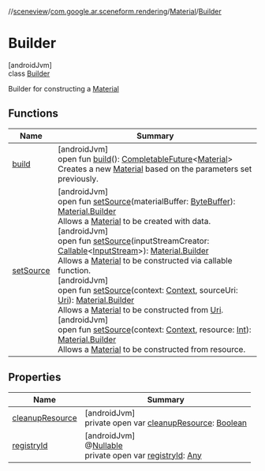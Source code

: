 //[sceneview](../../../../index.md)/[com.google.ar.sceneform.rendering](../../index.md)/[Material](../index.md)/[Builder](index.md)

# Builder

[androidJvm]\
class [Builder](index.md)

Builder for constructing a [Material](../index.md)

## Functions

| Name | Summary |
|---|---|
| [build](build.md) | [androidJvm]<br>open fun [build](build.md)(): [CompletableFuture](https://developer.android.com/reference/kotlin/java/util/concurrent/CompletableFuture.html)&lt;[Material](../index.md)&gt;<br>Creates a new [Material](../index.md) based on the parameters set previously. |
| [setSource](set-source.md) | [androidJvm]<br>open fun [setSource](set-source.md)(materialBuffer: [ByteBuffer](https://developer.android.com/reference/kotlin/java/nio/ByteBuffer.html)): [Material.Builder](index.md)<br>Allows a [Material](../index.md) to be created with data.<br>[androidJvm]<br>open fun [setSource](set-source.md)(inputStreamCreator: [Callable](https://developer.android.com/reference/kotlin/java/util/concurrent/Callable.html)&lt;[InputStream](https://developer.android.com/reference/kotlin/java/io/InputStream.html)&gt;): [Material.Builder](index.md)<br>Allows a [Material](../index.md) to be constructed via callable function.<br>[androidJvm]<br>open fun [setSource](set-source.md)(context: [Context](https://developer.android.com/reference/kotlin/android/content/Context.html), sourceUri: [Uri](https://developer.android.com/reference/kotlin/android/net/Uri.html)): [Material.Builder](index.md)<br>Allows a [Material](../index.md) to be constructed from [Uri](https://developer.android.com/reference/kotlin/android/net/Uri.html).<br>[androidJvm]<br>open fun [setSource](set-source.md)(context: [Context](https://developer.android.com/reference/kotlin/android/content/Context.html), resource: [Int](https://kotlinlang.org/api/latest/jvm/stdlib/kotlin/-int/index.html)): [Material.Builder](index.md)<br>Allows a [Material](../index.md) to be constructed from resource. |

## Properties

| Name | Summary |
|---|---|
| [cleanupResource](cleanup-resource.md) | [androidJvm]<br>private open var [cleanupResource](cleanup-resource.md): [Boolean](https://kotlinlang.org/api/latest/jvm/stdlib/kotlin/-boolean/index.html) |
| [registryId](registry-id.md) | [androidJvm]<br>@[Nullable](https://developer.android.com/reference/kotlin/androidx/annotation/Nullable.html)<br>private open var [registryId](registry-id.md): [Any](https://kotlinlang.org/api/latest/jvm/stdlib/kotlin/-any/index.html) |
